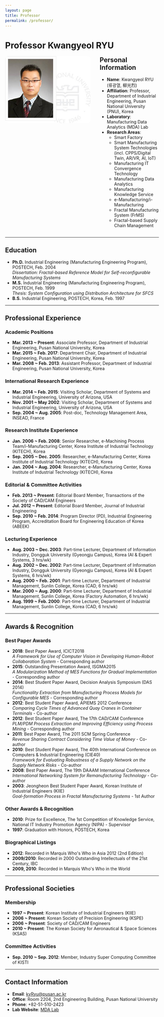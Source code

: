 ```yaml
---
layout: page
title: Professor
permalink: /professor/
---
```

# Professor Kwangyeol RYU

<div style="display: flex; align-items: flex-start; gap: 30px; margin-bottom: 30px;">
  <div style="flex-shrink: 0;">
    <img src="/assets/img/members/prof001.jpg" alt="Prof. Kwangyeol RYU" width="280" style="border-radius: 10px;">
  </div>
  <div style="flex: 1;">
    <h2 style="margin-top: 0;">Personal Information</h2>
    <ul style="margin: 0;">
      <li><strong>Name</strong>: Kwangyeol RYU (류광열, 柳光烈)</li>
      <li><strong>Affiliation</strong>: Professor, Department of Industrial Engineering, Pusan National University (PNU), Korea</li>
      <li><strong>Laboratory</strong>: Manufacturing Data Analytics (MDA) Lab</li>
      <li><strong>Research Areas</strong>:
        <ul>
          <li>Smart Factory</li>
          <li>Smart Manufacturing System Technologies (incl. CPPS/Digital Twin, AR/VR, AI, IoT)</li>
          <li>Manufacturing IT Convergence Technology</li>
          <li>Manufacturing Data Analytics</li>
          <li>Manufacturing Knowledge Service</li>
          <li>e-Manufacturing/i-Manufacturing</li>
          <li>Fractal Manufacturing System (FrMS)</li>
          <li>Fractal-based Supply Chain Management</li>
        </ul>
      </li>
    </ul>
  </div>
</div>

---

## Education

- **Ph.D.** Industrial Engineering (Manufacturing Engineering Program), POSTECH, Feb. 2004  
  *Dissertation: Fractal-based Reference Model for Self-reconfigurable Manufacturing Systems*
- **M.S.** Industrial Engineering (Manufacturing Engineering Program), POSTECH, Feb. 1999  
  *Thesis: System Configuration using Distribution Architecture for SFCS*
- **B.S.** Industrial Engineering, POSTECH, Korea, Feb. 1997

---

## Professional Experience

### Academic Positions
- **Mar. 2013 ~ Present**: Associate Professor, Department of Industrial Engineering, Pusan National University, Korea
- **Mar. 2015 ~ Feb. 2017**: Department Chair, Department of Industrial Engineering, Pusan National University, Korea
- **Mar. 2008 ~ Feb. 2013**: Assistant Professor, Department of Industrial Engineering, Pusan National University, Korea

### International Research Experience
- **Mar. 2014 ~ Feb. 2015**: Visiting Scholar, Department of Systems and Industrial Engineering, University of Arizona, USA
- **Nov. 2001 ~ May 2002**: Visiting Scholar, Department of Systems and Industrial Engineering, University of Arizona, USA
- **Sep. 2004 ~ Aug. 2005**: Post-doc, Technology Management Area, INSEAD, France

### Research Institute Experience
- **Jan. 2006 ~ Feb. 2008**: Senior Researcher, e-Machining Process Team/i-Manufacturing Center, Korea Institute of Industrial Technology (KITECH), Korea
- **Sep. 2005 ~ Dec. 2005**: Researcher, e-Manufacturing Center, Korea Institute of Industrial Technology (KITECH), Korea
- **Jan. 2004 ~ Aug. 2004**: Researcher, e-Manufacturing Center, Korea Institute of Industrial Technology (KITECH), Korea

### Editorial & Committee Activities
- **Feb. 2013 ~ Present**: Editorial Board Member, Transactions of the Society of CAD/CAM Engineers
- **Jul. 2012 ~ Present**: Editorial Board Member, Journal of Industrial Engineering
- **Sep. 2010 ~ Feb. 2014**: Program Director (PD), Industrial Engineering Program, Accreditation Board for Engineering Education of Korea (ABEEK)

### Lecturing Experience
- **Aug. 2003 ~ Dec. 2003**: Part-time Lecturer, Department of Information Industry, Dongguk University (Gyeongju Campus), Korea (AI & Expert Systems, 3 hrs/wk)
- **Aug. 2002 ~ Dec. 2002**: Part-time Lecturer, Department of Information Industry, Dongguk University (Gyeongju Campus), Korea (AI & Expert Systems, 6 hrs/wk)
- **Aug. 2000 ~ Feb. 2001**: Part-time Lecturer, Department of Industrial Management, Sunlin College, Korea (CAD, 6 hrs/wk)
- **Mar. 2000 ~ Aug. 2000**: Part-time Lecturer, Department of Industrial Management, Sunlin College, Korea (Factory Automation, 6 hrs/wk)
- **Aug. 1999 ~ Feb. 2000**: Part-time Lecturer, Department of Industrial Management, Sunlin College, Korea (CAD, 6 hrs/wk)

---

## Awards & Recognition

### Best Paper Awards
- **2018**: Best Paper Award, ICICT2018  
  *A Framework for Use of Computer Vision in Developing Human-Robot Collaboration System* - Corresponding author
- **2015**: Outstanding Presentation Award, ISGMA2015  
  *A Modularization Method of MES Functions for Gradual Implementation* - Corresponding author
- **2014**: Best Student Paper Award, Decision Analysis Symposium (DAS 2014)  
  *Functionality Extraction from Manufacturing Process Models for Configurable MES* - Corresponding author
- **2012**: Best Student Paper Award, APIEMS 2012 Conference  
  *Comparing Cycle Times of Advanced Quay Cranes in Container Terminals* - Co-author
- **2012**: Best Student Paper Award, The 17th CAD/CAM Conference  
  *PLM/PDM Process Extraction and Improving Efficiency using Process Mining* - Corresponding author
- **2011**: Best Paper Award, The 2011 SCM Spring Conference  
  *Revenue Sharing Contract Considering Time Value of Money* - Co-author
- **2010**: Best Student Paper Award, The 40th International Conference on Computers & Industrial Engineering (CIE40)  
  *Framework for Evaluating Robustness of a Supply Network on the Supply Network Risks* - Co-author
- **2008**: Best Paper Award, The 19th DAAAM International Conference  
  *International Networking System for Remanufacturing Technology* - Co-author
- **2003**: Jeongheon Best Student Paper Award, Korean Institute of Industrial Engineers (KIIE)  
  *Goal-formation Process in Fractal Manufacturing Systems* - 1st Author

### Other Awards & Recognition
- **2010**: Prize for Excellence, The 1st Competition of Knowledge Service, National IT Industry Promotion Agency (NIPA) - Supervisor
- **1997**: Graduation with Honors, POSTECH, Korea

### Biographical Listings
- **2012**: Recorded in Marquis Who's Who in Asia 2012 (2nd Edition)
- **2009/2010**: Recorded in 2000 Outstanding Intellectuals of the 21st Century, IBC
- **2009, 2010**: Recorded in Marquis Who's Who in the World

---

## Professional Societies

### Membership
- **1997 ~ Present**: Korean Institute of Industrial Engineers (KIIE)
- **2006 ~ Present**: Korean Society of Precision Engineering (KSPE)
- **2006 ~ Present**: Society of CAD/CAM Engineers
- **2010 ~ Present**: The Korean Society for Aeronautical & Space Sciences (KSAS)

### Committee Activities
- **Sep. 2010 ~ Sep. 2012**: Member, Industry Super Computing Committee of KISTI

---

## Contact Information

- **Email**: [kyRyu@pusan.ac.kr](mailto:kyRyu@pusan.ac.kr)
- **Office**: Room 2204, 2nd Engineering Building, Pusan National University
- **Phone**: +82-51-510-2423
- **Lab Website**: [MDA Lab](https://pnumdalab.github.io/)